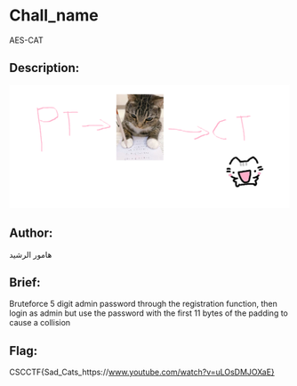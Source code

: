 # Chall_name

AES-CAT

## Description:

![1736353030467.png](./1736353030467.png)

## Author:

هامور الرشيد

## Brief:

Bruteforce 5 digit admin password through the registration function, then login as admin but use the password with the first 11 bytes of the padding to cause a collision

## Flag:

CSCCTF{Sad_Cats_https:\//www.youtube.com/watch?v=uLOsDMJOXaE}
